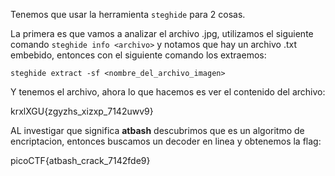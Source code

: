 Tenemos que usar la herramienta `steghide` para 2 cosas.

La primera es que vamos a analizar el archivo .jpg, utilizamos el siguiente comando `steghide info <archivo>` y 
notamos que hay un archivo .txt embebido, entonces con el siguiente comando los extraemos:

`steghide extract -sf <nombre_del_archivo_imagen>`

Y tenemos el archivo, ahora lo que hacemos es ver el contenido del archivo:

krxlXGU{zgyzhs_xizxp_7142uwv9}

AL investigar que significa **atbash** descubrimos que es un algoritmo de encriptacion, entonces buscamos un decoder
en linea y obtenemos la flag:

picoCTF{atbash_crack_7142fde9}
